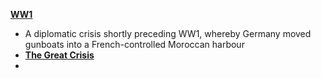 **[WW1](../notes/WW1)**
- A diplomatic crisis shortly preceding WW1, whereby Germany moved gunboats into a French-controlled Moroccan harbour 
- **[The Great Crisis](../notes/The_Great_Crisis)**
-